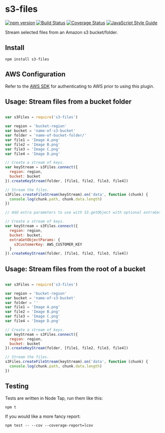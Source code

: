 # s3-files

[![npm version][npm-badge]][npm-url]
[![Build Status][travis-badge]][travis-url]
[![Coverage Status][coveralls-badge]][coveralls-url]
[![JavaScript Style Guide](https://img.shields.io/badge/code%20style-standard-brightgreen.svg)](http://standardjs.com/)


Stream selected files from an Amazon s3 bucket/folder.


## Install

```
npm install s3-files
```


## AWS Configuration

Refer to the [AWS SDK][aws-sdk-url] for authenticating to AWS prior to using this plugin.


## Usage: Stream files from a bucket folder

```javascript

var s3Files = require('s3-files')

var region = 'bucket-region'
var bucket = 'name-of-s3-bucket'
var folder = 'name-of-bucket-folder/'
var file1 = 'Image A.png'
var file2 = 'Image B.png'
var file3 = 'Image C.png'
var file4 = 'Image D.png'

// Create a stream of keys.
var keyStream = s3Files.connect({
  region: region,
  bucket: bucket
}).createKeyStream(folder, [file1, file2, file3, file4])

// Stream the files.
s3Files.createFileStream(keyStream).on('data', function (chunk) {
  console.log(chunk.path, chunk.data.length)
})

// Add extra parameters to use with S3.getObject with optional extraGetObjectParams parameter:

// Create a stream of keys.
var keyStream = s3Files.connect({
  region: region,
  bucket: bucket,
  extraGetObjectParams: {
    s3CustomerKey: AWS_CUSTOMER_KEY
  }
}).createKeyStream(folder, [file1, file2, file3, file4])
```

## Usage: Stream files from the root of a bucket

```javascript

var s3Files = require('s3-files')

var region = 'bucket-region'
var bucket = 'name-of-s3-bucket'
var folder = ''
var file1 = 'Image A.png'
var file2 = 'Image B.png'
var file3 = 'Image C.png'
var file4 = 'Image D.png'

// Create a stream of keys.
var keyStream = s3Files.connect({
  region: region,
  bucket: bucket
}).createKeyStream(folder, [file1, file2, file3, file4])

// Stream the files.
s3Files.createFileStream(keyStream).on('data', function (chunk) {
  console.log(chunk.path, chunk.data.length)
})
```



## Testing

Tests are written in Node Tap, run them like this:

```
npm t
```

If you would like a more fancy report:

```
npm test -- --cov --coverage-report=lcov
```


[aws-sdk-url]: http://docs.aws.amazon.com/AWSJavaScriptSDK/guide/node-configuring.html
[npm-badge]: https://badge.fury.io/js/s3-files.svg
[npm-url]: https://badge.fury.io/js/s3-files
[travis-badge]: https://travis-ci.org/orangewise/s3-files.svg?branch=master
[travis-url]: https://travis-ci.org/orangewise/s3-files
[coveralls-badge]: https://coveralls.io/repos/github/orangewise/s3-files/badge.svg?branch=master
[coveralls-url]: https://coveralls.io/github/orangewise/s3-files?branch=master
